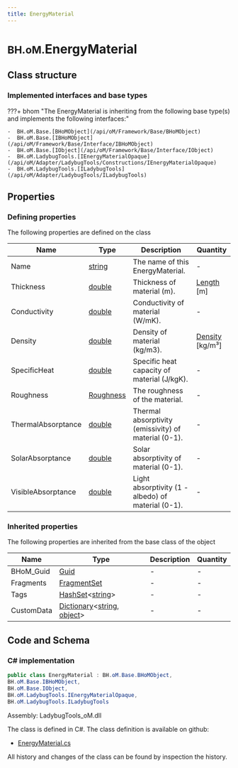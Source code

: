 ```yaml
---
title: EnergyMaterial
---
```


# <small>BH.oM.</small>**EnergyMaterial**



## Class structure

### Implemented interfaces and base types

???+ bhom "The EnergyMaterial is inheriting from the following base type(s) and implements the following interfaces:"

    -  BH.oM.Base.[BHoMObject](/api/oM/Framework/Base/BHoMObject)
    -  BH.oM.Base.[IBHoMObject](/api/oM/Framework/Base/Interface/IBHoMObject)
    -  BH.oM.Base.[IObject](/api/oM/Framework/Base/Interface/IObject)
    -  BH.oM.LadybugTools.[IEnergyMaterialOpaque](/api/oM/Adapter/LadybugTools/Constructions/IEnergyMaterialOpaque)
    -  BH.oM.LadybugTools.[ILadybugTools](/api/oM/Adapter/LadybugTools/ILadybugTools)


## Properties



### Defining properties

The following properties are defined on the class

| Name             | Type             | Description      | Quantity         |
|------------------|------------------|------------------|------------------|
| Name | [string](https://learn.microsoft.com/en-us/dotnet/api/System.String?view=netstandard-2.0) | The name of this EnergyMaterial. | - |
| Thickness | [double](https://learn.microsoft.com/en-us/dotnet/api/System.Double?view=netstandard-2.0) | Thickness of material (m). | [Length](/api/oM/Dimensional/Quantities/Attributes/Length) [m] |
| Conductivity | [double](https://learn.microsoft.com/en-us/dotnet/api/System.Double?view=netstandard-2.0) | Conductivity of material (W/mK). | - |
| Density | [double](https://learn.microsoft.com/en-us/dotnet/api/System.Double?view=netstandard-2.0) | Density of material (kg/m3). | [Density](/api/oM/Dimensional/Quantities/Attributes/Density) [kg/m³] |
| SpecificHeat | [double](https://learn.microsoft.com/en-us/dotnet/api/System.Double?view=netstandard-2.0) | Specific heat capacity of material (J/kgK). | - |
| Roughness | [Roughness](/api/oM/Adapter/LadybugTools/Enum/Roughness) | The roughness of the material. | - |
| ThermalAbsorptance | [double](https://learn.microsoft.com/en-us/dotnet/api/System.Double?view=netstandard-2.0) | Thermal absorptivity (emissivity) of material (0-1). | - |
| SolarAbsorptance | [double](https://learn.microsoft.com/en-us/dotnet/api/System.Double?view=netstandard-2.0) | Solar absorptivity of material (0-1). | - |
| VisibleAbsorptance | [double](https://learn.microsoft.com/en-us/dotnet/api/System.Double?view=netstandard-2.0) | Light absorptivity (1 - albedo) of material (0-1). | - |


### Inherited properties
The following properties are inherited from the base class of the object

| Name             | Type             | Description      | Quantity         |
|------------------|------------------|------------------|------------------|
| BHoM_Guid | [Guid](https://learn.microsoft.com/en-us/dotnet/api/System.Guid?view=netstandard-2.0) | - | - |
| Fragments | [FragmentSet](/api/oM/Framework/Base/FragmentSet) | - | - |
| Tags | [HashSet](https://learn.microsoft.com/en-us/dotnet/api/System.Collections.Generic.HashSet-1?view=netstandard-2.0)&lt;[string](https://learn.microsoft.com/en-us/dotnet/api/System.String?view=netstandard-2.0)&gt; | - | - |
| CustomData | [Dictionary](https://learn.microsoft.com/en-us/dotnet/api/System.Collections.Generic.Dictionary-2?view=netstandard-2.0)&lt;[string](https://learn.microsoft.com/en-us/dotnet/api/System.String?view=netstandard-2.0), [object](https://learn.microsoft.com/en-us/dotnet/api/System.Object?view=netstandard-2.0)&gt; | - | - |


## Code and Schema

### C# implementation

``` C# title="C#"
public class EnergyMaterial : BH.oM.Base.BHoMObject,
BH.oM.Base.IBHoMObject,
BH.oM.Base.IObject,
BH.oM.LadybugTools.IEnergyMaterialOpaque,
BH.oM.LadybugTools.ILadybugTools
```

Assembly: LadybugTools_oM.dll

The class is defined in C#. The class definition is available on github:

- [EnergyMaterial.cs](https://github.com/BHoM/LadybugTools_Toolkit/blob/develop/LadybugTools_oM/Constructions\EnergyMaterial.cs)

All history and changes of the class can be found by inspection the history.
